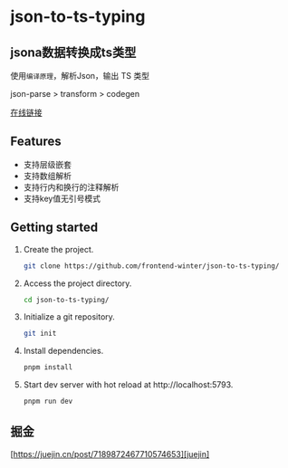 # json-to-ts-typing

## jsona数据转换成ts类型

使用`编译原理`，解析Json，输出 TS 类型

json-parse > transform > codegen

[在线链接](https://hzdjs.cn/json-to-ts-typing/)

## Features

- 支持层级嵌套
- 支持数组解析
- 支持行内和换行的注释解析
- 支持key值无引号模式

## Getting started

1. Create the project.

   ```bash
   git clone https://github.com/frontend-winter/json-to-ts-typing/
   ```

2. Access the project directory.

   ```bash
   cd json-to-ts-typing/
   ```

3. Initialize a git repository.

   ```bash
   git init
   ```

4. Install dependencies.

   ```bash
   pnpm install
   ```

5. Start dev server with hot reload at http://localhost:5793.
   ```bash
   pnpm run dev
   ```
   
## 掘金
   [https://juejin.cn/post/7189872467710574653][juejin]

[juejin]: https://juejin.cn/post/7189872467710574653
